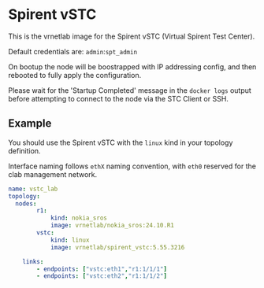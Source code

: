 # Spirent vSTC

This is the vrnetlab image for the Spirent vSTC (Virtual Spirent Test Center).

Default credentials are: `admin`:`spt_admin`

On bootup the node will be boostrapped with IP addressing config, and then rebooted to fully apply the configuration.

Please wait for the 'Startup Completed' message in the `docker logs` output before attempting to connect to the node via the STC Client or SSH.

## Example

You should use the Spirent vSTC with the `linux` kind in your topology definition.

Interface naming follows `ethX` naming convention, with `eth0` reserved for the clab management network.

```yaml
name: vstc_lab
topology:
  nodes:
		r1:
			kind: nokia_sros
			image: vrnetlab/nokia_sros:24.10.R1
		vstc:
			kind: linux
			image: vrnetlab/spirent_vstc:5.55.3216

	links:
		- endpoints: ["vstc:eth1","r1:1/1/1"]
		- endpoints: ["vstc:eth2","r1:1/1/2"]
```
    